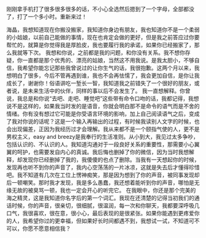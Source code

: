 刚刚拿手机打了很多很多很多的话，不小心全选然后摁到了一个字母，全部都没了，打了一个多小时。重新来过！

海晶，我想知道现在你搬没搬家，我知道你身边有朋友，我也知道你不是一个柔弱的小姑娘，以前自己能做的事情，现在也肯定会做的更好，但是我之前答应过你要帮忙的，就算是你觉得我是厚脸皮，我也要履行我的承诺，如果你已经搬家了，那么我就等下次。
我想和你说，之前都是我的问题，和你没有关系。我不想你存疑，你一直都是那个优秀的、漂亮的姑娘，当然这不用我说。是我太胆小，不够自信，我希望你能忘记那些我曾说过的让你生气的话，我很抱歉。这两个月以来，我想明白了很多，今后不管再遇到谁，我也不会再怯懦了，我会更加自信，是你让我成长了，谢谢你！俗语讲吃一堑长一智，我知道我之前错失了一个很好的朋友，或者说，是未来生活中的伙伴，同样的事以后不会发生了。
我一直想解释。你曾说，我总是和你说“去吧、走吧、睡觉吧”这些带有命令口吻的话，我都记得，我想说不是这样的，如果我当时发的是语音，你就会明白那不是命令的语气而是不舍的情绪。你有没有想过它可能是你受语言环境的影响，加上自己阅读语气之后，变成了我对你说的话呢？这是一个输入再输出的过程，有时候我读别人文字的时候，也会出现偏差，正因为我经历过才会理解。我从来都不是一个颐指气使的人，更不是男权主义，easy and breezy是我奉行的生活准则。从小到大，我见过太多争吵，包括认识的、不认识的人。我知道沟通对于一段良好关系的重要性，那需要小心翼翼的呵护，也需要发自内心的真诚。我后悔也删掉了你的微信，因为当时我想解释，却发现你已经删掉了我的，我傻傻的也点了删除。当我有一天想起你的时候，发现再也听不到你的声音了，我内心空荡荡的一片冰凉，这就是失去后才懂得珍惜吧。我不知道有几次在工位上愣神痴笑，那是因为想到了你的声音，被同事发现却后一顿嘲笑。那时我才发现，我是多么愚蠢，我还想着能听到你的声音，哪怕是无缘无故的被臭骂一顿，我也一定会开心的听完它。
在我眼中，你还是那个完美的海之精灵，这是我知道你名字后的第一个词汇。我现在还清楚的记得当初我们的通话时候，你的声音，很亲切，很细腻，很温润，每一次和你聊天，我都要深呼吸几口气，我很喜欢，很在意，很小心，最后表现的是很紧张。如果你能遇到更疼爱你的人，我希望你过的更幸福，但如果好长时间都遇不到，我想试一试，不知道可不可以，你愿不愿意相信我？